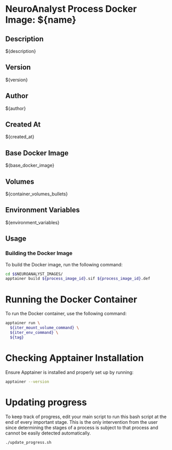 # NeuroAnalyst Process Docker Image: ${name}

## Description
${description}

## Version
${version}

## Author
${author}

## Created At
${created_at}

## Base Docker Image
${base_docker_image}

## Volumes
${container_volumes_bullets}

## Environment Variables
${environment_variables}

## Usage

### Building the Docker Image
To build the Docker image, run the following command:
```bash
cd $$NEUROANALYST_IMAGES/
apptainer build ${process_image_id}.sif ${process_image_id}.def 
```

# Running the Docker Container
To run the Docker container, use the following command:

```bash
apptainer run \
  ${iter_mount_volume_command} \
  ${iter_env_command} \
  ${tag}
```

# Checking Apptainer Installation
Ensure Apptainer is installed and properly set up by running:

```bash
apptainer --version
```

# Updating progress
To keep track of progress, edit your main script to run this bash script at the end of every important stage. This is the only intervention from the user since determining the stages of a process is subject to that process and cannot be easily detected automatically.

```bash
./update_progress.sh
```